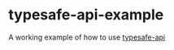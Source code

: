 # typesafe-api-example

A working example of how to use [typesafe-api](https://github.com/stuart-clark-45/typesafe-api)
 


